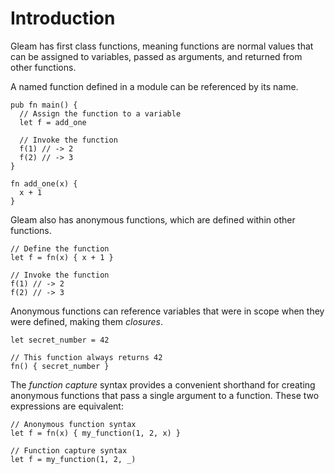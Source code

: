 # Introduction

Gleam has first class functions, meaning functions are normal values that can be assigned to variables, passed as arguments, and returned from other functions.

A named function defined in a module can be referenced by its name.

```gleam
pub fn main() {
  // Assign the function to a variable
  let f = add_one
  
  // Invoke the function
  f(1) // -> 2
  f(2) // -> 3
}

fn add_one(x) {
  x + 1
}
```

Gleam also has anonymous functions, which are defined within other functions.

```gleam
// Define the function
let f = fn(x) { x + 1 }

// Invoke the function
f(1) // -> 2
f(2) // -> 3
```

Anonymous functions can reference variables that were in scope when they were defined, making them _closures_.

```gleam
let secret_number = 42

// This function always returns 42
fn() { secret_number }
```

The _function capture_ syntax provides a convenient shorthand for creating anonymous functions that pass a single argument to a function. These two expressions are equivalent:

```gleam
// Anonymous function syntax
let f = fn(x) { my_function(1, 2, x) }

// Function capture syntax
let f = my_function(1, 2, _)
```
